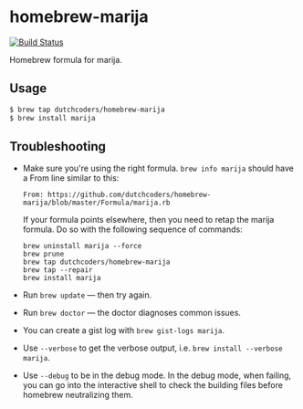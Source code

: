 homebrew-marija
===============
[![Build Status](https://travis-ci.org/dutchcoders/homebrew-marija.svg?branch=master)](https://travis-ci.org/dutchcoders/homebrew-marija)

Homebrew formula for marija.

## Usage

```bash
$ brew tap dutchcoders/homebrew-marija
$ brew install marija
```

## Troubleshooting

* Make sure you're using the right formula.  `brew info marija` should have a
  From line similar to this:

  ```text
  From: https://github.com/dutchcoders/homebrew-marija/blob/master/Formula/marija.rb
  ```

  If your formula points elsewhere, then you need to retap the marija formula.
  Do so with the following sequence of commands:

  ```text
  brew uninstall marija --force
  brew prune
  brew tap dutchcoders/homebrew-marija
  brew tap --repair
  brew install marija
  ```
* Run `brew update` — then try again.
* Run `brew doctor` — the doctor diagnoses common issues.
* You can create a gist log with `brew gist-logs marija`.
* Use `--verbose` to get the verbose output, i.e. `brew install --verbose marija`.
* Use `--debug` to be in the debug mode. In the debug mode, when failing, you
  can go into the interactive shell to check the building files before homebrew
  neutralizing them.
